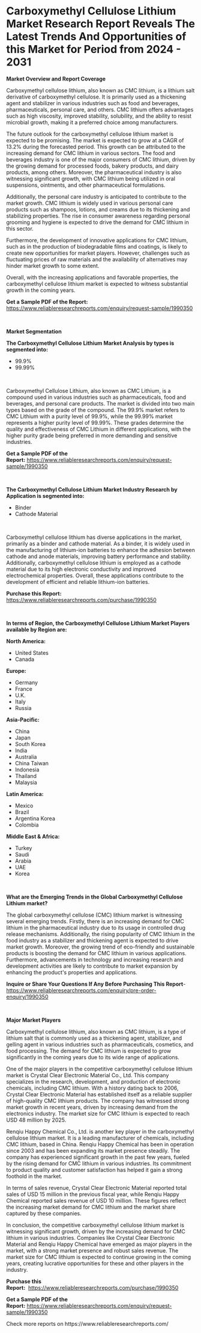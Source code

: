 <p><h1>Carboxymethyl Cellulose Lithium Market Research Report Reveals The Latest Trends And Opportunities of this Market for Period from 2024 - 2031</h1></p><p><strong>Market Overview and Report Coverage</strong></p>
<p><p>Carboxymethyl cellulose lithium, also known as CMC lithium, is a lithium salt derivative of carboxymethyl cellulose. It is primarily used as a thickening agent and stabilizer in various industries such as food and beverages, pharmaceuticals, personal care, and others. CMC lithium offers advantages such as high viscosity, improved stability, solubility, and the ability to resist microbial growth, making it a preferred choice among manufacturers.</p><p>The future outlook for the carboxymethyl cellulose lithium market is expected to be promising. The market is expected to grow at a CAGR of 13.2% during the forecasted period. This growth can be attributed to the increasing demand for CMC lithium in various sectors. The food and beverages industry is one of the major consumers of CMC lithium, driven by the growing demand for processed foods, bakery products, and dairy products, among others. Moreover, the pharmaceutical industry is also witnessing significant growth, with CMC lithium being utilized in oral suspensions, ointments, and other pharmaceutical formulations.</p><p>Additionally, the personal care industry is anticipated to contribute to the market growth. CMC lithium is widely used in various personal care products such as shampoos, lotions, and creams due to its thickening and stabilizing properties. The rise in consumer awareness regarding personal grooming and hygiene is expected to drive the demand for CMC lithium in this sector.</p><p>Furthermore, the development of innovative applications for CMC lithium, such as in the production of biodegradable films and coatings, is likely to create new opportunities for market players. However, challenges such as fluctuating prices of raw materials and the availability of alternatives may hinder market growth to some extent.</p><p>Overall, with the increasing applications and favorable properties, the carboxymethyl cellulose lithium market is expected to witness substantial growth in the coming years.</p></p>
<p><strong>Get a Sample PDF of the Report:</strong> <a href="https://www.reliableresearchreports.com/enquiry/request-sample/1990350">https://www.reliableresearchreports.com/enquiry/request-sample/1990350</a></p>
<p>&nbsp;</p>
<p><strong>Market Segmentation</strong></p>
<p><strong>The Carboxymethyl Cellulose Lithium Market Analysis by types is segmented into:</strong></p>
<p><ul><li>99.9%</li><li>99.99%</li></ul></p>
<p>&nbsp;</p>
<p><p>Carboxymethyl Cellulose Lithium, also known as CMC Lithium, is a compound used in various industries such as pharmaceuticals, food and beverages, and personal care products. The market is divided into two main types based on the grade of the compound. The 99.9% market refers to CMC Lithium with a purity level of 99.9%, while the 99.99% market represents a higher purity level of 99.99%. These grades determine the quality and effectiveness of CMC Lithium in different applications, with the higher purity grade being preferred in more demanding and sensitive industries.</p></p>
<p><strong>Get a Sample PDF of the Report:</strong>&nbsp;<a href="https://www.reliableresearchreports.com/enquiry/request-sample/1990350">https://www.reliableresearchreports.com/enquiry/request-sample/1990350</a></p>
<p>&nbsp;</p>
<p><strong>The Carboxymethyl Cellulose Lithium Market Industry Research by Application is segmented into:</strong></p>
<p><ul><li>Binder</li><li>Cathode Material</li></ul></p>
<p>&nbsp;</p>
<p><p>Carboxymethyl cellulose lithium has diverse applications in the market, primarily as a binder and cathode material. As a binder, it is widely used in the manufacturing of lithium-ion batteries to enhance the adhesion between cathode and anode materials, improving battery performance and stability. Additionally, carboxymethyl cellulose lithium is employed as a cathode material due to its high electronic conductivity and improved electrochemical properties. Overall, these applications contribute to the development of efficient and reliable lithium-ion batteries.</p></p>
<p><strong>Purchase this Report:</strong>&nbsp; <a href="https://www.reliableresearchreports.com/purchase/1990350">https://www.reliableresearchreports.com/purchase/1990350</a></p>
<p>&nbsp;</p>
<p><strong>In terms of Region, the Carboxymethyl Cellulose Lithium Market Players available by Region are:</strong></p>
<p>
    <p> <strong> North America: </strong>
        <ul>
            <li>United States</li>
            <li>Canada</li>
        </ul>
        </p> 
    <p> <strong> Europe: </strong>
        <ul>
            <li>Germany</li>
            <li>France</li>
            <li>U.K.</li>
            <li>Italy</li>
            <li>Russia</li>
        </ul>
        </p> 
    <p> <strong> Asia-Pacific: </strong>
        <ul>
            <li>China</li>
            <li>Japan</li>
            <li>South Korea</li>
            <li>India</li>
            <li>Australia</li>
            <li>China Taiwan</li>
            <li>Indonesia</li>
            <li>Thailand</li>
            <li>Malaysia</li>
        </ul>
        </p> 
    <p> <strong> Latin America: </strong>
        <ul>
            <li>Mexico</li>
            <li>Brazil</li>
            <li>Argentina Korea</li>
            <li>Colombia</li>
        </ul>
        </p> 
    <p> <strong> Middle East & Africa: </strong>
        <ul>
            <li>Turkey</li>
            <li>Saudi</li>
            <li>Arabia</li>
            <li>UAE</li>
            <li>Korea</li>
        </ul>
    </p>
    </p>
<p>&nbsp;</p>
<p><strong>What are the Emerging Trends in the Global Carboxymethyl Cellulose Lithium market?</strong></p>
<p><p>The global carboxymethyl cellulose (CMC) lithium market is witnessing several emerging trends. Firstly, there is an increasing demand for CMC lithium in the pharmaceutical industry due to its usage in controlled drug release mechanisms. Additionally, the rising popularity of CMC lithium in the food industry as a stabilizer and thickening agent is expected to drive market growth. Moreover, the growing trend of eco-friendly and sustainable products is boosting the demand for CMC lithium in various applications. Furthermore, advancements in technology and increasing research and development activities are likely to contribute to market expansion by enhancing the product's properties and applications.</p></p>
<p><strong>Inquire or Share Your Questions If Any Before Purchasing This Report</strong>- <a href="https://www.reliableresearchreports.com/enquiry/pre-order-enquiry/1990350">https://www.reliableresearchreports.com/enquiry/pre-order-enquiry/1990350</a></p>
<p>&nbsp;</p>
<p><strong>Major Market Players</strong></p>
<p><p>Carboxymethyl cellulose lithium, also known as CMC lithium, is a type of lithium salt that is commonly used as a thickening agent, stabilizer, and gelling agent in various industries such as pharmaceuticals, cosmetics, and food processing. The demand for CMC lithium is expected to grow significantly in the coming years due to its wide range of applications.</p><p>One of the major players in the competitive carboxymethyl cellulose lithium market is Crystal Clear Electronic Material Co., Ltd. This company specializes in the research, development, and production of electronic chemicals, including CMC lithium. With a history dating back to 2006, Crystal Clear Electronic Material has established itself as a reliable supplier of high-quality CMC lithium products. The company has witnessed strong market growth in recent years, driven by increasing demand from the electronics industry. The market size for CMC lithium is expected to reach USD 48 million by 2025.</p><p>Renqiu Happy Chemical Co., Ltd. is another key player in the carboxymethyl cellulose lithium market. It is a leading manufacturer of chemicals, including CMC lithium, based in China. Renqiu Happy Chemical has been in operation since 2003 and has been expanding its market presence steadily. The company has experienced significant growth in the past few years, fueled by the rising demand for CMC lithium in various industries. Its commitment to product quality and customer satisfaction has helped it gain a strong foothold in the market.</p><p>In terms of sales revenue, Crystal Clear Electronic Material reported total sales of USD 15 million in the previous fiscal year, while Renqiu Happy Chemical reported sales revenue of USD 10 million. These figures reflect the increasing market demand for CMC lithium and the market share captured by these companies.</p><p>In conclusion, the competitive carboxymethyl cellulose lithium market is witnessing significant growth, driven by the increasing demand for CMC lithium in various industries. Companies like Crystal Clear Electronic Material and Renqiu Happy Chemical have emerged as major players in the market, with a strong market presence and robust sales revenue. The market size for CMC lithium is expected to continue growing in the coming years, creating lucrative opportunities for these and other players in the industry.</p></p>
<p><strong>Purchase this Report:</strong>&nbsp;&nbsp;<a href="https://www.reliableresearchreports.com/purchase/1990350">https://www.reliableresearchreports.com/purchase/1990350</a></p>
<p></p>
<p><strong>Get a Sample PDF of the Report:</strong>&nbsp;<a href="https://www.reliableresearchreports.com/enquiry/request-sample/1990350">https://www.reliableresearchreports.com/enquiry/request-sample/1990350</a></p>
<p>Check more reports on https://www.reliableresearchreports.com/</p>